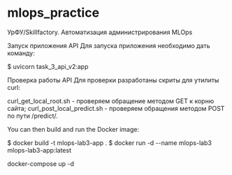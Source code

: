 # mlops_practice
УрФУ/Skillfactory. Автоматизация администрирования MLOps

Запуск приложения API
Для запуска приложения необходимо дать команду:

$ uvicorn task_3_api_v2:app

Проверка работы API
Для проверки разработаны скриты для утилиты curl:

curl_get_local_root.sh - проверяем обращение методом GET к корню сайта;
curl_post_local_predict.sh - проверяем обращения методом POST по пути /predict/.


You can then build and run the Docker image:

$ docker build -t mlops-lab3-app .
$ docker run -d --name mlops-lab3 mlops-lab3-app:latest

docker-compose up -d


